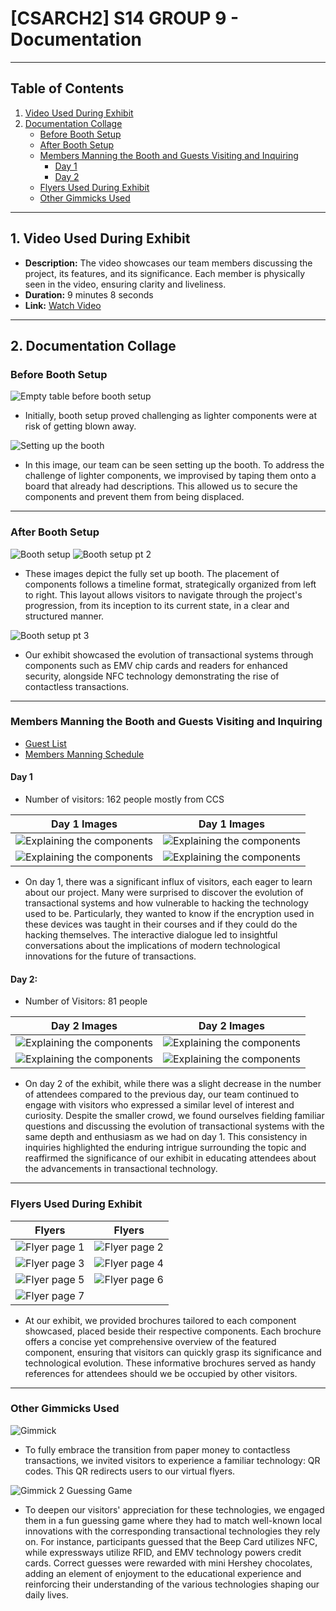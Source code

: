 # [CSARCH2] S14 GROUP 9 - Documentation
---
## Table of Contents

1. [Video Used During Exhibit](#1-video-used-during-exhibit)
2. [Documentation Collage](#2-documentation-collage)
    - [Before Booth Setup](#before-booth-setup)
    - [After Booth Setup](#after-booth-setup)
    - [Members Manning the Booth and Guests Visiting and Inquiring](#members-manning-the-booth-and-guests-visiting-and-inquiring)
        - [Day 1](#day-1)
        - [Day 2](#day-2)
    - [Flyers Used During Exhibit](#flyers-used-during-exhibit)
    - [Other Gimmicks Used](#other-gimmicks-used)

---

## 1. Video Used During Exhibit

- **Description:** The video showcases our team members discussing the project, its features, and its significance. Each member is physically seen in the video, ensuring clarity and liveliness.
- **Duration:** 9 minutes 8 seconds
- **Link:** [Watch Video](https://drive.google.com/file/d/1PCFQrm5ZYI2iGayL8F9vaor8D9sp4B2x/view?fbclid=IwAR2hudFNGj1Zduprxt5LHdu8Dpo1WgOF0ZTATeIxyJ0ZNgmOKzPAqYtta8s)
  
---

## 2. Documentation Collage

### Before Booth Setup
![Empty table before booth setup](setup1.jpg)
- Initially, booth setup proved challenging as lighter components were at risk of getting blown away.

![Setting up the booth](setup2.jpg)
- In this image, our team can be seen setting up the booth. To address the challenge of lighter components, we improvised by taping them onto a board that already had descriptions. This allowed us to secure the components and prevent them from being displaced.

---

### After Booth Setup
![Booth setup](setup3.jpg)
![Booth setup pt 2](setup6.jpg)
- These images depict the fully set up booth. The placement of components follows a timeline format, strategically organized from left to right. This layout allows visitors to navigate through the project's progression, from its inception to its current state, in a clear and structured manner.

![Booth setup pt 3](setup4.jpg)
- Our exhibit showcased the evolution of transactional systems through components such as EMV chip cards and readers for enhanced security, alongside NFC technology demonstrating the rise of contactless transactions.

---

### Members Manning the Booth and Guests Visiting and Inquiring
- [Guest List](https://docs.google.com/spreadsheets/d/1utZ_jXnAx9xib_dsG2r2cJuqbxpRQkGhJKXK3BCNK30/edit?usp=sharing)
- [Members Manning Schedule](https://www.when2meet.com/?23805307-6EYMD&fbclid=IwAR372HoMJ-jLq27X_WZO6N0iGBOBTQKwOzX30w4urgtLazePoCUuG-OQjP0)

#### **Day 1**
- Number of visitors: 162 people mostly from CCS


| Day 1 Images | Day 1 Images |
| ------- | ------- |
| ![Explaining the components](man3d1.jpg) | ![Explaining the components](man5d1.jpg) |
| ![Explaining the components](man6d1.jpg) | ![Explaining the components](man7d1.jpg) |

- On day 1, there was a significant influx of visitors, each eager to learn about our project. Many were surprised to discover the evolution of transactional systems and how vulnerable to hacking the technology used to be. Particularly, they wanted to know if the encryption used in these devices was taught in their courses and if they could do the hacking themselves. The interactive dialogue led to insightful conversations about the implications of modern technological innovations for the future of transactions.

  
#### **Day 2:**
- Number of Visitors: 81 people

| Day 2 Images | Day 2 Images |
| ------- | ------- |
| ![Explaining the components](man1d2.jpg) | ![Explaining the components](man4d2.jpg) |
| ![Explaining the components](man2d2.jpg) | ![Explaining the components](man8d2.jpg) |
- On day 2 of the exhibit, while there was a slight decrease in the number of attendees compared to the previous day, our team continued to engage with visitors who expressed a similar level of interest and curiosity. Despite the smaller crowd, we found ourselves fielding familiar questions and discussing the evolution of transactional systems with the same depth and enthusiasm as we had on day 1. This consistency in inquiries highlighted the enduring intrigue surrounding the topic and reaffirmed the significance of our exhibit in educating attendees about the advancements in transactional technology.


---

### Flyers Used During Exhibit
| Flyers | Flyers |
| ------- | ------- |
| ![Flyer page 1](1.png) | ![Flyer page 2](2.png) |
| ![Flyer page 3](3.png) | ![Flyer page 4](4.png) |
| ![Flyer page 5](5.png) | ![Flyer page 6](6.png) |
| ![Flyer page 7](7.png) ||

- At our exhibit, we provided brochures tailored to each component showcased, placed beside their respective components. Each brochure offers a concise yet comprehensive overview of the featured component, ensuring that visitors can quickly grasp its significance and technological evolution. These informative brochures served as handy references for attendees should we be occupied by other visitors. 

---

### Other Gimmicks Used
![Gimmick](setup5.jpg)
- To fully embrace the transition from paper money to contactless transactions, we invited visitors to experience a familiar technology: QR codes. This QR redirects users to our virtual flyers.

![Gimmick 2 Guessing Game](gimmick1.jpg)

- To deepen our visitors' appreciation for these technologies, we engaged them in a fun guessing game where they had to match well-known local innovations with the corresponding transactional technologies they rely on. For instance, participants guessed that the Beep Card utilizes NFC, while expressways utilize RFID, and EMV technology powers credit cards. Correct guesses were rewarded with mini Hershey chocolates, adding an element of enjoyment to the educational experience and reinforcing their understanding of the various technologies shaping our daily lives.
